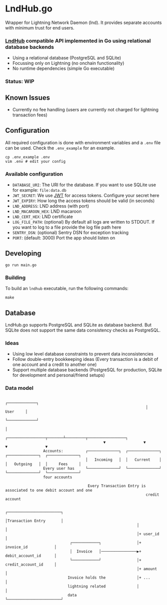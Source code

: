 # LndHub.go
Wrapper for Lightning Network Daemon (lnd). It provides separate accounts with minimum trust for end users.

### [LndHub](https://github.com/BlueWallet/LndHub) compatible API implemented in Go using relational database backends

* Using a relational database (PostgreSQL and SQLite)
* Focussing only on Lightning (no onchain functionality)
* No runtime dependencies (simple Go executable)

### Status: WIP

## Known Issues

* Currently no fee handling (users are currently not charged for lightning transaction fees)

## Configuration

All required configuration is done with environment variables and a `.env` file can be used.
Check the `.env_example` for an example.

```shell
cp .env_example .env
vim .env # edit your config
```

### Available configuration

+ `DATABASE_URI`: The URI for the database. If you want to use SQLite use for example: `file:data.db`
+ `JWT_SECRET`: We use [JWT](https://jwt.io/) for access tokens. Configure your secret here
+ `JWT_EXPIRY`: How long the access tokens should be valid (in seconds)
+ `LND_ADDRESS`: LND address (with port)
+ `LND_MACAROON_HEX`: LND macaroon
+ `LND_CERT_HEX`: LND certificate
+ `LOG_FILE_PATH`: (optional) By default all logs are written to STDOUT. If you want to log to a file provide the log file path here
+ `SENTRY_DSN`: (optional) Sentry DSN for exception tracking
+ `PORT`: (default: 3000) Port the app should listen on


## Developing

```shell
go run main.go
```

### Building

To build an `lndhub` executable, run the following commands:

```shell
make
```


## Database
LndHub.go supports PostgreSQL and SQLite as database backend. But SQLite does not support the same data consistency checks as PostgreSQL.

### Ideas
+ Using low level database constraints to prevent data inconsistencies
+ Follow double-entry bookkeeping ideas (Every transaction is a debit of one account and a credit to another one)
+ Support multiple database backends (PostgreSQL for production, SQLite for development and personal/friend setups)

### Data model

```
                                                               ┌─────────────┐
                                                               │    User     │
                                                               └─────────────┘
                                                                      │
                                            ┌─────────────────┬───────┴─────────┬─────────────────┐
                                            ▼                 ▼                 ▼                 ▼
                 Accounts:          ┌──────────────┐  ┌──────────────┐  ┌──────────────┐  ┌──────────────┐
                                    │   Incoming   │  │   Current    │  │   Outgoing   │  │     Fees     │
                 Every user has     └──────────────┘  └──────────────┘  └──────────────┘  └──────────────┘
                 four accounts

                                     Every Transaction Entry is associated to one debit account and one
                                                               credit account

                                                           ┌────────────────────────┐
                                                           │Transaction Entry       │
                                                           │                        │
                                                           │+ user_id               │
                             ┌────────────┐                │+ invoice_id            │
                             │  Invoice   │────────────────▶+ debit_account_id      │
                             └────────────┘                │+ credit_account_id     │
                                                           │+ amount                │
                            Invoice holds the              │+ ...                   │
                            lightning related              │                        │
                            data                           └────────────────────────┘

```

